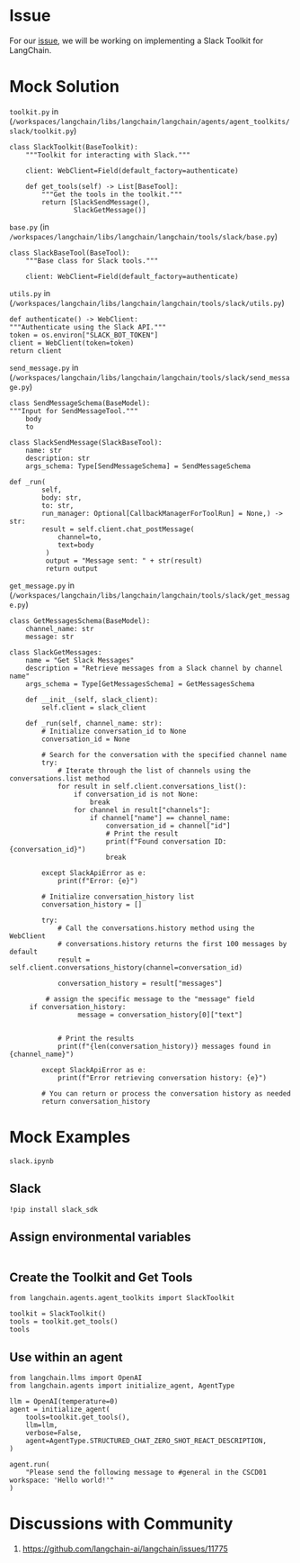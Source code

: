# Issue

For our [issue](https://github.com/langchain-ai/langchain/issues/11747), we will be working on implementing a Slack Toolkit for LangChain. 

# Mock Solution

`toolkit.py` in (`/workspaces/langchain/libs/langchain/langchain/agents/agent_toolkits/slack/toolkit.py`)
```
class SlackToolkit(BaseToolkit):
    """Toolkit for interacting with Slack."""

    client: WebClient=Field(default_factory=authenticate)
    
    def get_tools(self) -> List[BaseTool]:
        """Get the tools in the toolkit."""
        return [SlackSendMessage(), 
                SlackGetMessage()]
```

`base.py` (in `/workspaces/langchain/libs/langchain/langchain/tools/slack/base.py`)
```
class SlackBaseTool(BaseTool):
    """Base class for Slack tools."""

    client: WebClient=Field(default_factory=authenticate)    
```

`utils.py`
in (`/workspaces/langchain/libs/langchain/langchain/tools/slack/utils.py`)
```
def authenticate() -> WebClient:
"""Authenticate using the Slack API."""
token = os.environ["SLACK_BOT_TOKEN"]
client = WebClient(token=token)
return client
```

`send_message.py` in (`/workspaces/langchain/libs/langchain/langchain/tools/slack/send_message.py`)
```
class SendMessageSchema(BaseModel):
"""Input for SendMessageTool."""
    body
    to

class SlackSendMessage(SlackBaseTool):
    name: str 
    description: str
    args_schema: Type[SendMessageSchema] = SendMessageSchema

def _run(
        self,
        body: str,
        to: str,
        run_manager: Optional[CallbackManagerForToolRun] = None,) -> str:
        result = self.client.chat_postMessage(
            channel=to,
            text=body
         )
         output = "Message sent: " + str(result)
         return output
```

`get_message.py` in (`/workspaces/langchain/libs/langchain/langchain/tools/slack/get_message.py`)

```
class GetMessagesSchema(BaseModel):
    channel_name: str
    message: str

class SlackGetMessages:
    name = "Get Slack Messages"
    description = "Retrieve messages from a Slack channel by channel name"
    args_schema = Type[GetMessagesSchema] = GetMessagesSchema

    def __init__(self, slack_client):
        self.client = slack_client

    def _run(self, channel_name: str):
        # Initialize conversation_id to None
        conversation_id = None

        # Search for the conversation with the specified channel name
        try:
            # Iterate through the list of channels using the conversations.list method
            for result in self.client.conversations_list():
                if conversation_id is not None:
                    break
                for channel in result["channels"]:
                    if channel["name"] == channel_name:
                        conversation_id = channel["id"]
                        # Print the result
                        print(f"Found conversation ID: {conversation_id}")
                        break

        except SlackApiError as e:
            print(f"Error: {e}")

        # Initialize conversation_history list
        conversation_history = []

        try:
            # Call the conversations.history method using the WebClient
            # conversations.history returns the first 100 messages by default
            result = self.client.conversations_history(channel=conversation_id)

            conversation_history = result["messages"] 

	     # assign the specific message to the "message" field
     if conversation_history:
            	 message = conversation_history[0]["text"]

		
            # Print the results
            print(f"{len(conversation_history)} messages found in {channel_name}")

        except SlackApiError as e:
            print(f"Error retrieving conversation history: {e}")

        # You can return or process the conversation history as needed
        return conversation_history
```

# Mock Examples

`slack.ipynb`

## Slack
```
!pip install slack_sdk
```

## Assign environmental variables
```
```

## Create the Toolkit and Get Tools
```
from langchain.agents.agent_toolkits import SlackToolkit

toolkit = SlackToolkit()
tools = toolkit.get_tools()
tools
```

## Use within an agent
```
from langchain.llms import OpenAI
from langchain.agents import initialize_agent, AgentType
```
```
llm = OpenAI(temperature=0)
agent = initialize_agent(
    tools=toolkit.get_tools(),
    llm=llm,
    verbose=False,
    agent=AgentType.STRUCTURED_CHAT_ZERO_SHOT_REACT_DESCRIPTION,
)
```
```
agent.run(
    "Please send the following message to #general in the CSCD01 workspace: 'Hello world!'"
)
```



# Discussions with Community

1. https://github.com/langchain-ai/langchain/issues/11775
